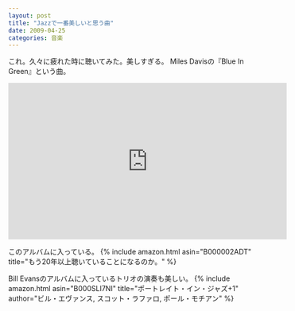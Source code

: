 ```yaml
---
layout: post
title: "Jazzで一番美しいと思う曲"
date: 2009-04-25
categories: 音楽
---
```

これ。久々に疲れた時に聴いてみた。美しすぎる。
 Miles Davisの『Blue In Green』という曲。
 <iframe width="560" height="315" src="https://www.youtube.com/embed/PoPL7BExSQU" frameborder="0" allowfullscreen></iframe>

このアルバムに入っている。
 {% include amazon.html asin="B000002ADT" title="もう20年以上聴いていることになるのか。" %}

Bill Evansのアルバムに入っているトリオの演奏も美しい。
 {% include amazon.html asin="B000SLI7NI" title="ポートレイト・イン・ジャズ+1" author="ビル・エヴァンス, スコット・ラファロ, ポール・モチアン" %}
